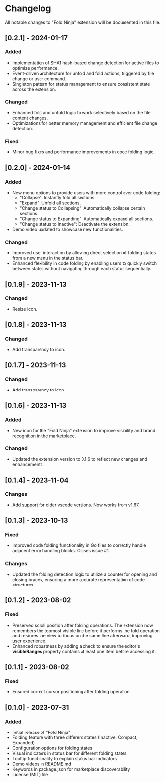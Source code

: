 # Changelog

All notable changes to "Fold Ninja" extension will be documented in this file.

## [0.2.1] - 2024-01-17

### Added

- Implementation of SHA1 hash-based change detection for active files to optimize performance.
- Event-driven architecture for unfold and fold actions, triggered by file change or user command.
- Singleton pattern for status management to ensure consistent state across the extension.

### Changed

- Enhanced fold and unfold logic to work selectively based on the file content changes.
- Optimizations for better memory management and efficient file change detection.

### Fixed

- Minor bug fixes and performance improvements in code folding logic.

## [0.2.0] - 2024-01-14

### Added

- New menu options to provide users with more control over code folding: 
  - "Collapse": Instantly fold all sections.
  - "Expand": Unfold all sections.
  - "Change status to Collapsing": Automatically collapse certain sections.
  - "Change status to Expanding": Automatically expand all sections.
  - "Change status to Inactive": Deactivate the extension.
- Demo video updated to showcase new functionalities.

### Changed

- Improved user interaction by allowing direct selection of folding states from a new menu in the status bar.
- Enhanced flexibility in code folding by enabling users to quickly switch between states without navigating through each status sequentially.


## [0.1.9] - 2023-11-13

### Changed

- Resize icon.

## [0.1.8] - 2023-11-13

### Changed

- Add transparency to icon.

## [0.1.7] - 2023-11-13

### Changed

- Add transparency to icon.

## [0.1.6] - 2023-11-13

### Added

- New icon for the "Fold Ninja" extension to improve visibility and brand recognition in the marketplace.

### Changed

- Updated the extension version to 0.1.6 to reflect new changes and enhancements.

## [0.1.4] - 2023-11-04

### Changes

- Add support for older vscode versions. Now works from v1.67.

## [0.1.3] - 2023-10-13

### Fixed

- Improved code folding functionality in Go files to correctly handle adjacent error handling blocks. Closes issue #1.

### Changes

- Updated the folding detection logic to utilize a counter for opening and closing braces, ensuring a more accurate representation of code structures.

## [0.1.2] - 2023-08-02

### Fixed

- Preserved scroll position after folding operations. The extension now remembers the topmost visible line before it performs the fold operation and restores the view to focus on the same line afterward, improving user experience.
- Enhanced robustness by adding a check to ensure the editor's **visibleRanges** property contains at least one item before accessing it.

## [0.1.1] - 2023-08-02

### Fixed

- Ensured correct cursor positioning after folding operation

## [0.1.0] - 2023-07-31

### Added

- Initial release of "Fold Ninja"
- Folding feature with three different states (Inactive, Compact, Expanded)
- Configuration options for folding states
- Visual indicators in status bar for different folding states
- Tooltip functionality to explain status bar indicators
- Demo videos in README.md
- Keywords in package.json for marketplace discoverability
- License (MIT) file
